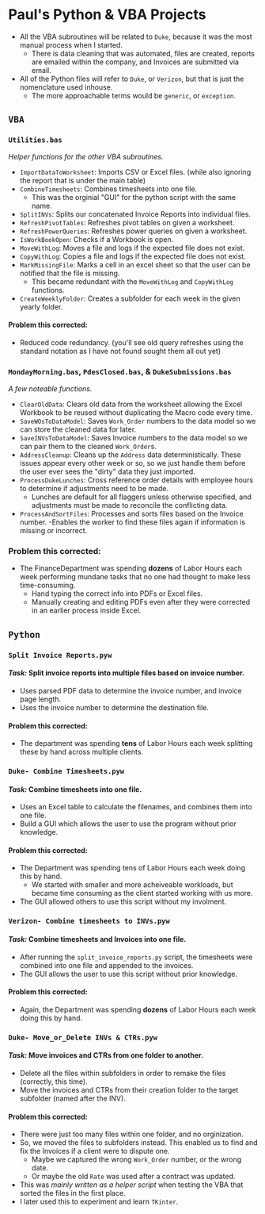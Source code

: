 # Paul's Python & VBA Projects

- All the VBA subroutines will be related to `Duke`, because it was the most manual process when I started.
    - There is data cleaning that was automated, files are created, reports are emailed within the company, and Invoices are submitted via email.
- All of the Python files will refer to `Duke`, or `Verizon`, but that is just the nomenclature used inhouse.
    - The more approachable terms would be `generic`, or `exception`.

## `VBA`

### `Utilities.bas`

*Helper functions for the other VBA subroutines.*

- `ImportDataToWorksheet`: Imports CSV or Excel files. (while also ignoring the report that is under the main table)
- `CombineTimesheets`: Combines timesheets into one file.
    - This was the orginial "GUI" for the python script with the same name.
- `SplitINVs`: Splits our concatenated Invoice Reports into individual files.
- `RefreshPivotTables`: Refreshes pivot tables on given a worksheet.
- `RefreshPowerQueries`: Refreshes power queries on given a worksheet.
- `IsWorkBookOpen`: Checks if a Workbook is open.
- `MoveWithLog`: Moves a file and logs if the expected file does not exist.
- `CopyWithLog`: Copies a file and logs if the expected file does not exist.
- `MarkMissingFile`: Marks a cell in an excel sheet so that the user can be notified that the file is missing.
    - This became redundant with the `MoveWithLog` and `CopyWithLog` functions.
- `CreateWeeklyFolder`: Creates a subfolder for each week in the given yearly folder.

#### Problem this corrected:
- Reduced code redundancy. (you'll see old query refreshes using the standard notation as I have not found sought them all out yet)

### `MondayMorning.bas`, `PdesClosed.bas`, & `DukeSubmissions.bas`

*A few noteable functions.*

- `ClearOldData`: Clears old data from the worksheet allowing the Excel Workbook to be reused without duplicating the Macro code every time.
- `SaveWOsToDataModel`: Saves `Work_Order` numbers to the data model so we can store the cleaned data for later.
- `SaveINVsToDataModel`: Saves Invoice numbers to the data model so we can pair them to the cleaned `Work_Order`s.
- `AddressCleanup`: Cleans up the `Address` data deterministically. These issues appear every other week or so, so we just handle them before the user ever sees the "dirty" data they just imported.
- `ProcessDukeLunches`: Cross reference order details with employee hours to determine if adjustments need to be made.
    - Lunches are default for all flaggers unless otherwise specified, and adjustments must be made to reconcile the conflicting data.
- `ProcessAndSortFiles`: Processes and sorts files based on the Invoice number.
    -Enables the worker to find these files again if information is missing or incorrect.

### Problem this corrected:

- The FinanceDepartment was spending **dozens** of Labor Hours each week performing mundane tasks that no one had thought to make less time-consuming.
    - Hand typing the correct info into PDFs or Excel files.
    - Manually creating and editing PDFs even after they were corrected in an earlier process inside Excel.

## `Python`

### `Split Invoice Reports.pyw` 

#### *Task:* Split invoice reports into multiple files based on invoice number.

- Uses parsed PDF data to determine the invoice number, and invoice page length.
- Uses the invoice number to determine the destination file.

#### Problem this corrected:

- The department was spending **tens** of Labor Hours each week splitting these by hand across multiple clients.

### `Duke- Combine Timesheets.pyw`

#### *Task:* Combine timesheets into one file.

- Uses an Excel table to calculate the filenames, and combines them into one file.
- Build a GUI which allows the user to use the program without prior knowledge.

#### Problem this corrected:

- The Department was spending tens of Labor Hours each week doing this by hand.
    - We started with smaller and more acheiveable workloads, but became time consuming as the client started working with us more.
- The GUI allowed others to use this script without my involment.

### `Verizon- Combine timesheets to INVs.pyw`

#### *Task:* Combine timesheets and Invoices into one file.

- After running the `split_invoice_reports.py` script, the timesheets were combined into one file and appended to the invoices.
- The GUI allows the user to use this script without prior knowledge.

#### Problem this corrected:

- Again, the Department was spending **dozens** of Labor Hours each week doing this by hand.

### `Duke- Move_or_Delete INVs & CTRs.pyw`

#### *Task:* Move invoices and CTRs from one folder to another.

- Delete all the files within subfolders in order to remake the files (correctly, this time).
- Move the invoices and CTRs from their creation folder to the target subfolder (named after the INV).

#### Problem this corrected:

- There were just too many files within one folder, and no orginization.
- So, we moved the files to subfolders instead. This enabled us to find and fix the Invoices if a client were to dispute one.
    - Maybe we captured the wrong `Work_Order` number, or the wrong date.
    - Or maybe the old `Rate` was used after a contract was updated.
- This was *mainly written as a helper script* when testing the VBA that sorted the files in the first place.
- I later used this to experiment and learn `TKinter`.
